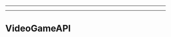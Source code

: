 -------------------------------------------------------------------
--------------------------------------------------------------------------------------------------
# VideoGameAPI
